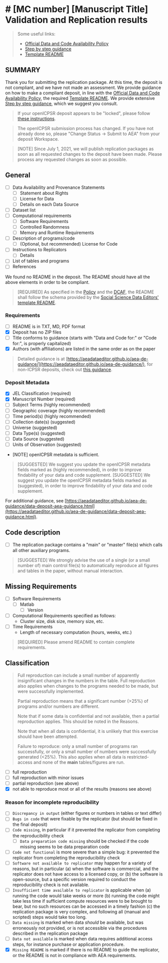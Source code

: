 # # [MC number] [Manuscript Title] Validation and Replication results


> Some useful links:
> - [Official Data and Code Availability Policy](https://www.aeaweb.org/journals/policies/data-code)
> - [Step by step guidance](https://aeadataeditor.github.io/aea-de-guidance/) 
> - [Template README](https://social-science-data-editors.github.io/template_README/)

## SUMMARY

Thank you for submitting the replication package. At this time, the deposit is not compliant, and we have not made an assessment. We provide guidance on how to make a compliant deposit, in line with the [Official Data and Code Availability Policy](https://www.aeaweb.org/journals/policies/data-code), the required  [Template README](https://social-science-data-editors.github.io/template_README/). We provide extensive [Step by step guidance](https://aeadataeditor.github.io/aea-de-guidance/), which we suggest you consult.


> If your openICPSR deposit appears to be "locked", please follow [these instructions](https://aeadataeditor.github.io/aea-de-guidance/FAQ.html#you-can-recall-the-submission).

> The openICPSR submission process has changed. If you have not already done so, please "Change Status -> Submit to AEA" from your deposit Workspace.

> [NOTE] Since July 1, 2021, we will publish replication packages as soon as all requested changes to the deposit have been made. Please process any requested changes as soon as possible.

## General

- [ ] Data Availability and Provenance Statements
  - [ ] Statement about Rights
  - [ ] License for Data
  - [ ] Details on each Data Source
- [ ] Dataset list
- [ ] Computational requirements
  - [ ] Software Requirements
  - [ ] Controlled Randomness
  - [ ] Memory and Runtime Requirements
- [ ] Description of programs/code
  - [ ] (Optional, but recommended) License for Code
- [ ] Instructions to Replicators
  - [ ] Details
- [ ] List of tables and programs
- [ ] References

We found no README in the deposit. The README should have all the above elements in order to be compliant.

> [REQUIRED] As specified in the [Policy](https://www.aeaweb.org/journals/data/data-code-policy) and the [DCAF](https://www.aeaweb.org/journals/forms/data-code-availability), the README shall follow the schema provided by the [Social Science Data Editors' template README](https://social-science-data-editors.github.io/guidance/template-README.html).


### Requirements 

- [ ] README is in TXT, MD, PDF format
- [x] Deposit has no ZIP files
- [ ] Title conforms to guidance (starts with "Data and Code for:" or "Code for:", is properly capitalized)
- [x] Authors (with affiliations) are listed in the same order as on the paper

> Detailed guidance is at [https://aeadataeditor.github.io/aea-de-guidance/](https://aeadataeditor.github.io/aea-de-guidance/), for non-ICPSR deposits, check out [this guidance](https://aeadataeditor.github.io/aea-de-guidance/guidelines-other-repositories).

### Deposit Metadata


- [x] JEL Classification (required)
- [x] Manuscript Number (required)
- [ ] Subject Terms (highly recommended)
- [ ] Geographic coverage (highly recommended)
- [ ] Time period(s) (highly recommended)
- [ ] Collection date(s) (suggested)
- [ ] Universe (suggested)
- [ ] Data Type(s) (suggested)
- [ ] Data Source (suggested)
- [ ] Units of Observation (suggested)

- [NOTE] openICPSR metadata is sufficient.

> [SUGGESTED] We suggest you update the openICPSR metadata fields marked as (highly recommended), in order to improve findability of your data and code supplement. 
> [SUGGESTED] We suggest you update the openICPSR metadata fields marked as (suggested), in order to improve findability of your data and code supplement. 


For additional guidance, see [https://aeadataeditor.github.io/aea-de-guidance/data-deposit-aea-guidance.html](https://aeadataeditor.github.io/aea-de-guidance/data-deposit-aea-guidance.html).


## Code description

- [ ] The replication package contains a "main" or "master" file(s) which calls all other auxiliary programs.

> [SUGGESTED] We strongly advise the use of a single (or a small number of) main control file(s) to automatically reproduce all figures and tables in the paper, without manual interaction.


## Missing Requirements

- [ ] Software Requirements 
  - [ ] Matlab
    - [ ] Version
- [ ] Computational Requirements specified as follows:
  - Cluster size, disk size, memory size, etc.
- [ ] Time Requirements 
  - Length of necessary computation (hours, weeks, etc.)

> [REQUIRED] Please amend README to contain complete requirements. 


## Classification

>
> Full reproduction can include a small number of apparently insignificant changes in the numbers in the table. Full reproduction also applies when changes to the programs needed to be made, but were successfully implemented.
>
> Partial reproduction means that a significant number (>25%) of programs and/or numbers are different.
>
> Note that if some data is confidential and not available, then a partial reproduction applies. This should be noted in the Reasons.
>
> Note that when all data is confidential, it is unlikely that this exercise should have been attempted.
>
> Failure to reproduce: only a small number of programs ran successfully, or only a small number of numbers were successfully generated (<25%). This also applies when all data is restricted-access and none of the **main** tables/figures are run.

- [ ] full reproduction
- [ ] full reproduction with minor issues
- [ ] partial reproduction (see above)
- [x] not able to reproduce most or all of the results (reasons see above)

### Reason for incomplete reproducibility


- [ ] `Discrepancy in output` (either figures or numbers in tables or text differ)
- [ ] `Bugs in code`  that  were fixable by the replicator (but should be fixed in the final deposit)
- [ ] `Code missing`, in particular if it  prevented the replicator from completing the reproducibility check
  - [ ] `Data preparation code missing` should be checked if the code missing seems to be data preparation code
- [ ] `Code not functional` is more severe than a simple bug: it  prevented the replicator from completing the reproducibility check
- [ ] `Software not available to replicator`  may happen for a variety of reasons, but in particular (a) when the software is commercial, and the replicator does not have access to a licensed copy, or (b) the software is open-source, but a specific version required to conduct the reproducibility check is not available.
- [ ] `Insufficient time available to replicator` is applicable when (a) running the code would take weeks or more (b) running the code might take less time if sufficient compute resources were to be brought to bear, but no such resources can be accessed in a timely fashion (c) the replication package is very complex, and following all (manual and scripted) steps would take too long.
- [ ] `Data missing` is marked when data *should* be available, but was erroneously not provided, or is not accessible via the procedures described in the replication package
- [ ] `Data not available` is marked when data requires additional access steps, for instance purchase or application procedure. 
- [x] `Missing README` is marked if there is no README to guide the replicator, or the README is not in compliance with AEA requirements.
